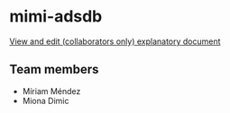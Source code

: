 # mimi-adsdb


[View and edit (collaborators only) explanatory document](https://www.overleaf.com/read/dqzszwwbvscf)

## Team members

* Míriam Méndez
* Miona Dimic